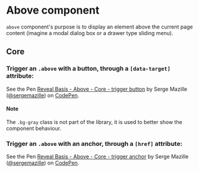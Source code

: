 # Above component

`above` component's purpose is to display an element above the current page content (imagine a modal dialog box or a drawer type sliding menu).

## Core

### Trigger an `.above` with a button, through a `[data-target]` attribute:
<p data-height="265" data-theme-id="0" data-slug-hash="gxGemo" data-default-tab="html,result" data-user="sergemazille" data-embed-version="2" data-pen-title="Reveal Basis - Above - Core - trigger button" class="codepen">See the Pen <a href="https://codepen.io/sergemazille/pen/gxGemo/">Reveal Basis - Above - Core - trigger button</a> by Serge Mazille (<a href="https://codepen.io/sergemazille">@sergemazille</a>) on <a href="https://codepen.io">CodePen</a>.</p>
<script async src="https://production-assets.codepen.io/assets/embed/ei.js"></script>

#### Note

The `.bg-gray` class is not part of the library, it is used to better show the component behaviour.

### Trigger an `.above` with an anchor, through a `[href]` attribute:
<p data-height="265" data-theme-id="0" data-slug-hash="qXPGrv" data-default-tab="html,result" data-user="sergemazille" data-embed-version="2" data-pen-title="Reveal Basis - Above - Core - trigger anchor" class="codepen">See the Pen <a href="https://codepen.io/sergemazille/pen/qXPGrv/">Reveal Basis - Above - Core - trigger anchor</a> by Serge Mazille (<a href="https://codepen.io/sergemazille">@sergemazille</a>) on <a href="https://codepen.io">CodePen</a>.</p>
<script async src="https://production-assets.codepen.io/assets/embed/ei.js"></script>
